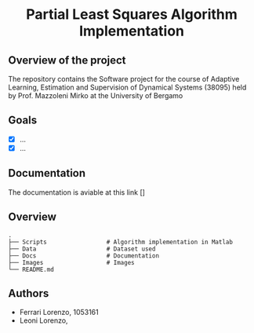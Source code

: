 <h1 align="center">Partial Least Squares Algorithm Implementation</h1>

## Overview of the project
The repository contains the Software project for the course of Adaptive Learning, Estimation and Supervision of Dynamical Systems (38095) 
held by Prof. Mazzoleni Mirko at the University of Bergamo

## Goals
- [x] ...
- [x] ...

## Documentation
The documentation is aviable at this link []

## Overview
    .
    ├── Scripts                 # Algorithm implementation in Matlab
    ├── Data                    # Dataset used
    ├── Docs                    # Documentation
    ├── Images                  # Images 
    └── README.md

## Authors
* Ferrari Lorenzo, 1053161
* Leoni Lorenzo, 
